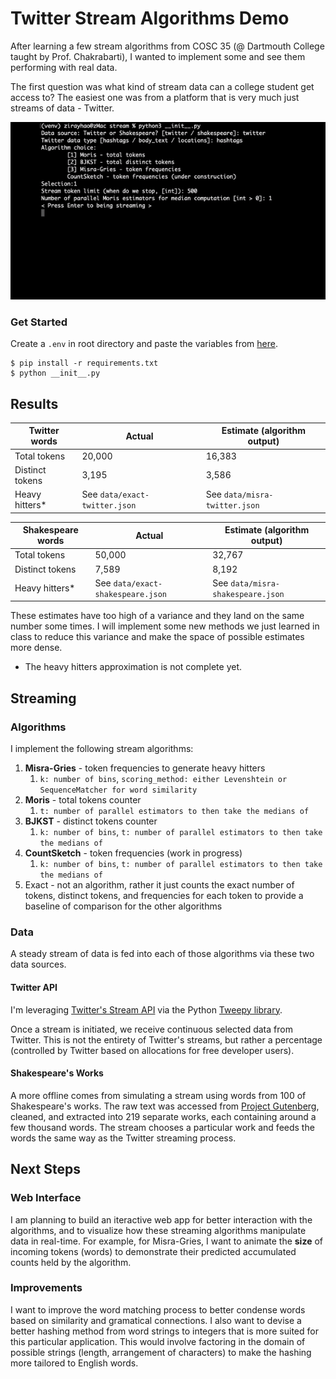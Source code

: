 # Twitter Stream Algorithms Demo

After learning a few stream algorithms from COSC 35 (@ Dartmouth College taught by Prof. Chakrabarti), I wanted to implement some and see them performing with real data.

The first question was what kind of stream data can a college student get access to? The easiest one was from a platform that is very much just streams of data - Twitter.

![twitter hashtags streams](https://github.com/ziruihao/twitter-stream-algorithms/blob/master/misc/demo.gif "Twitter hashtags streaming")

### Get Started

Create a `.env` in root directory and paste the variables from [here](https://drive.google.com/file/d/1o04angBUMD4ATCupEaIACHP0IHjXxaRw/view?usp=sharing).

```
$ pip install -r requirements.txt
$ python __init__.py
```

## Results

| Twitter words   | Actual                        | Estimate (algorithm output) |
|-----------------|-------------------------------|-----------------------------|
| Total tokens    | 20,000                        | 16,383                      |
| Distinct tokens | 3,195                         | 3,586                       |
| Heavy hitters*   | See `data/exact-twitter.json` | See `data/misra-twitter.json`  |

| Shakespeare words   | Actual                        | Estimate (algorithm output) |
|---------------------|-------------------------------|-----------------------------|
| Total tokens        | 50,000                        | 32,767                      |
| Distinct tokens     | 7,589                         | 8,192                       |
| Heavy hitters*       | See `data/exact-shakespeare.json` | See `data/misra-shakespeare.json`  |

These estimates have too high of a variance and they land on the same number some times. I will implement some new methods we just learned in class to reduce this variance and make the space of possible estimates more dense.

* The heavy hitters approximation is not complete yet.

## Streaming

### Algorithms

I implement the following stream algorithms:

1. **Misra-Gries** - token frequencies to generate heavy hitters
   1. `k: number of bins`, `scoring_method: either Levenshtein or SequenceMatcher for word similarity`
2. **Moris** - total tokens counter
   1. `t: number of parallel estimators to then take the medians of`
3. **BJKST** - distinct tokens counter
   1. `k: number of bins`, `t: number of parallel estimators to then take the medians of`
4. **CountSketch** - token frequencies (work in progress)
   1. `k: number of bins`, `t: number of parallel estimators to then take the medians of`
5. Exact - not an algorithm, rather it just counts the exact number of tokens, distinct tokens, and frequencies for each token to provide a baseline of comparison for the other algorithms

### Data

A steady stream of data is fed into each of those algorithms via these two data sources.

#### Twitter API

I'm leveraging [Twitter's Stream API](https://developer.twitter.com/en/docs/tweets/filter-realtime/overview) via the Python [Tweepy library](http://docs.tweepy.org/en/latest/streaming_how_to.html).

Once a stream is initiated, we receive continuous selected data from Twitter. This is not the entirety of Twitter's streams, but rather a percentage (controlled by Twitter based on allocations for free developer users).

#### Shakespeare's Works

A more offline comes from simulating a stream using words from 100 of Shakespeare's works. The raw text was accessed from [Project Gutenberg](http://www.gutenberg.org/cache/epub/100/pg100.txt), cleaned, and extracted into 219 separate works, each containing around a few thousand words. The stream chooses a particular work and feeds the words the same way as the Twitter streaming process.

## Next Steps

### Web Interface

I am planning to build an iteractive web app for better interaction with the algorithms, and to visualize how these streaming algorithms manipulate data in real-time. For example, for Misra-Gries, I want to animate the **size** of incoming tokens (words) to demonstrate their predicted accumulated counts held by the algorithm.

### Improvements

I want to improve the word matching process to better condense words based on similarity and gramatical connections. I also want to devise a better hashing method from word strings to integers that is more suited for this particular application. This would involve factoring in the domain of possible strings (length, arrangement of characters) to make the hashing more tailored to English words.
